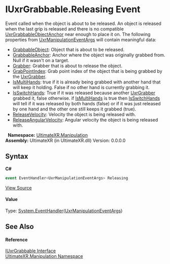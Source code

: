 # IUxrGrabbable.Releasing Event
 

Event called when the object is about to be released. An object is released when the last grip is released and there is no compatible <a href="T_UltimateXR_Manipulation_UxrGrabbableObjectAnchor">UxrGrabbableObjectAnchor</a> near enough to place it on. The following properties from <a href="T_UltimateXR_Manipulation_UxrManipulationEventArgs">UxrManipulationEventArgs</a> will contain meaningful data:
&nbsp;<ul><li><a href="P_UltimateXR_Manipulation_UxrManipulationEventArgs_GrabbableObject">GrabbableObject</a>: Object that is about to be released.</li><li><a href="P_UltimateXR_Manipulation_UxrManipulationEventArgs_GrabbableAnchor">GrabbableAnchor</a>: Anchor where the object was originally grabbed from. Null if it wasn't on a target.</li><li><a href="P_UltimateXR_Manipulation_UxrManipulationEventArgs_Grabber">Grabber</a>: Grabber that is about to release the object.</li><li><a href="P_UltimateXR_Manipulation_UxrManipulationEventArgs_GrabPointIndex">GrabPointIndex</a>: Grab point index of the object that is being grabbed by the <a href="T_UltimateXR_Manipulation_UxrGrabber">UxrGrabber</a>.</li><li><a href="P_UltimateXR_Manipulation_UxrManipulationEventArgs_IsMultiHands">IsMultiHands</a>: true if it is already being grabbed with another hand that will keep it holding. False if no other hand is currently grabbing it.</li><li><a href="P_UltimateXR_Manipulation_UxrManipulationEventArgs_IsSwitchHands">IsSwitchHands</a>: True if it was released because another <a href="T_UltimateXR_Manipulation_UxrGrabber">UxrGrabber</a> grabbed it, false otherwise. if <a href="P_UltimateXR_Manipulation_UxrManipulationEventArgs_IsMultiHands">IsMultiHands</a> is true then <a href="P_UltimateXR_Manipulation_UxrManipulationEventArgs_IsSwitchHands">IsSwitchHands</a> will tell if it was released by both hands (false) or if it was just released by one hand and the other one still keeps it grabbed (true).</li><li><a href="P_UltimateXR_Manipulation_UxrManipulationEventArgs_ReleaseVelocity">ReleaseVelocity</a>: Velocity the object is being released with.</li><li><a href="P_UltimateXR_Manipulation_UxrManipulationEventArgs_ReleaseAngularVelocity">ReleaseAngularVelocity</a>: Angular velocity the object is being released with.</li></ul>&nbsp;
**Namespace:**&nbsp;<a href="N_UltimateXR_Manipulation">UltimateXR.Manipulation</a><br />**Assembly:**&nbsp;UltimateXR (in UltimateXR.dll) Version: 0.0.0.0

## Syntax

**C#**<br />
``` C#
event EventHandler<UxrManipulationEventArgs> Releasing
```

<a href="UltimateXR/Scripts/Manipulation/IUxrGrabbable.cs" rel="noopener noreferrer" title="View the source code">View Source</a><br />

#### Value
Type: <a href="https://docs.microsoft.com/dotnet/api/system.eventhandler-1" target="_blank" rel="noopener noreferrer">System.EventHandler</a>(<a href="T_UltimateXR_Manipulation_UxrManipulationEventArgs">UxrManipulationEventArgs</a>)

## See Also


#### Reference
<a href="T_UltimateXR_Manipulation_IUxrGrabbable">IUxrGrabbable Interface</a><br /><a href="N_UltimateXR_Manipulation">UltimateXR.Manipulation Namespace</a><br />